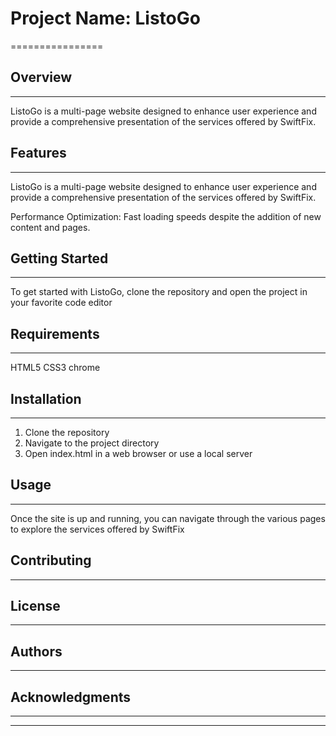 # Project Name: ListoGo
================

## Overview
------------

ListoGo is a multi-page website designed to enhance user experience and provide a comprehensive presentation of the services offered by SwiftFix.

## Features
------------

ListoGo is a multi-page website designed to enhance user experience and provide a comprehensive presentation of the services offered by SwiftFix.

Performance Optimization: Fast loading speeds despite the addition of new content and pages.


## Getting Started
-----------------

To get started with ListoGo, clone the repository and open the project in your favorite code editor

## Requirements
-------------

HTML5
CSS3
chrome

## Installation
------------

1. Clone the repository
2. Navigate to the project directory
3. Open index.html in a web browser or use a local server

## Usage
-----

Once the site is up and running, you can navigate through the various pages to explore the services offered by SwiftFix

## Contributing
------------


## License
-------


## Authors
-------


## Acknowledgments
--------------

-----------------------